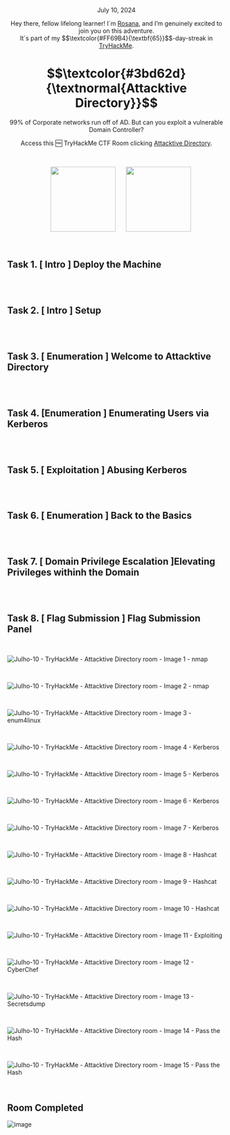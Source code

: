 <p align="center">July 10, 2024</p>
<p align="center">Hey there, fellow lifelong learner! I´m <a href="https://www.linkedin.com/in/rosanafssantos/">Rosana</a>, and I’m genuinely excited to join you on this adventure.<br>
It´s part of my $$\textcolor{#FF69B4}{\textbf{65}}$$-day-streak in  <a href="https://tryhackme.com/">TryHackMe</a>.</p>
 
<h1 align="center">
  $$\textcolor{#3bd62d}{\textnormal{Attacktive Directory}}$$
</h1>
<p align="center">99% of Corporate networks run off of AD. But can you exploit a vulnerable Domain Controller?</p>
<p align="center">Access this 🆓 TryHackMe CTF Room clicking <a href="https://tryhackme.com/r/room/attacktivedirectory">Attacktive Directory</a>.</p><br>
<p align="center">
  <img height="150px" hspace="20" src="https://github.com/user-attachments/assets/939dfd3d-1a3c-4fc1-8325-9b89d90dadb6">
  <img height="150px" src="https://github.com/user-attachments/assets/9ad4ab65-d29a-440e-9305-6729f59f036a">
</p>

<br>
<h2>Task 1. [ Intro ] Deploy the Machine</h2>
<br>


<br>
<h2>Task 2. [ Intro ] Setup</h2>
<br>

<br>
<h2>Task 3. [ Enumeration ] Welcome to Attacktive Directory</h2>
<br>

<br>
<h2>Task 4. [Enumeration ] Enumerating Users via Kerberos</h2>
<br>

<br>
<h2>Task 5. [ Exploitation ] Abusing Kerberos</h2>
<br>

<br>
<h2>Task 6. [ Enumeration ] Back to the Basics</h2>
<br>

<br>
<h2>Task 7. [ Domain Privilege Escalation ]Elevating Privileges withinh the Domain</h2>
<br>

<br>
<h2>Task 8. [ Flag Submission ] Flag Submission Panel</h2>
<br>







![Julho-10 - TryHackMe - Attacktive Directory room - Image 1 - nmap](https://github.com/user-attachments/assets/d72ecf3a-23db-4cda-8ec8-6edb65a4620d)

<br>


![Julho-10 - TryHackMe - Attacktive Directory room - Image 2 - nmap](https://github.com/user-attachments/assets/83c0d4bb-53ba-441d-b0c3-c8c19bcd7107)


<br>

![Julho-10 - TryHackMe - Attacktive Directory room - Image 3 - enum4linux](https://github.com/user-attachments/assets/3f9fbb38-fdcf-4b97-85ab-2d76dbc51486)

<br>


![Julho-10 - TryHackMe - Attacktive Directory room - Image 4 - Kerberos](https://github.com/user-attachments/assets/9e384e82-859d-43dd-99a8-9b1e41df72bd)


<br>

![Julho-10 - TryHackMe - Attacktive Directory room - Image 5 - Kerberos](https://github.com/user-attachments/assets/3d3b8429-f077-4656-bb2e-16331a552564)



<br>

![Julho-10 - TryHackMe - Attacktive Directory room - Image 6 - Kerberos](https://github.com/user-attachments/assets/7f8d5c17-a01f-482b-ab8f-add52aa0081b)

<br>


![Julho-10 - TryHackMe - Attacktive Directory room - Image 7 - Kerberos](https://github.com/user-attachments/assets/30525e79-27d7-4649-b51c-3a4f601e19bf)


<br>


![Julho-10 - TryHackMe - Attacktive Directory room - Image 8 - Hashcat](https://github.com/user-attachments/assets/d92dcae2-e455-4fcc-888b-f15af3efbf41)

<br>


![Julho-10 - TryHackMe - Attacktive Directory room - Image 9 - Hashcat](https://github.com/user-attachments/assets/03891ab5-48bf-4a5d-845b-e7f3432ae01d)

<br>

![Julho-10 - TryHackMe - Attacktive Directory room - Image 10 - Hashcat](https://github.com/user-attachments/assets/57ea8c61-1d92-4bcf-bd6e-c8b405d76647)


<br>

![Julho-10 - TryHackMe - Attacktive Directory room - Image 11 - Exploiting](https://github.com/user-attachments/assets/fe4e3191-9772-47b1-8b84-a51ccb820051)


<br>

![Julho-10 - TryHackMe - Attacktive Directory room - Image 12 - CyberChef](https://github.com/user-attachments/assets/3beb0568-3c34-47e7-9fc2-0f83fdf25b55)


<br>

![Julho-10 - TryHackMe - Attacktive Directory room - Image 13 - Secretsdump](https://github.com/user-attachments/assets/cd196e12-0a11-492a-8579-7159bea76a98)


<br>

![Julho-10 - TryHackMe - Attacktive Directory room - Image 14 - Pass the Hash](https://github.com/user-attachments/assets/1a037781-58dc-4be5-854f-bb107c536a32)

<br>


![Julho-10 - TryHackMe - Attacktive Directory room - Image 15 - Pass the Hash](https://github.com/user-attachments/assets/e705a424-0bfc-4139-9eb4-f7093c4324bc)


<br>

<h2>Room Completed</h2>

![image](https://github.com/user-attachments/assets/b9466f89-fbf8-4a98-bd40-e0be87bf30b1)
